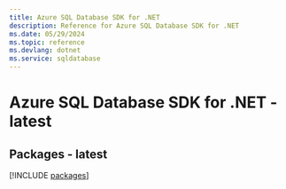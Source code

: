 ```yaml
---
title: Azure SQL Database SDK for .NET
description: Reference for Azure SQL Database SDK for .NET
ms.date: 05/29/2024
ms.topic: reference
ms.devlang: dotnet
ms.service: sqldatabase
---
```

# Azure SQL Database SDK for .NET - latest
## Packages - latest
[!INCLUDE [packages](sql-database-index.md)]